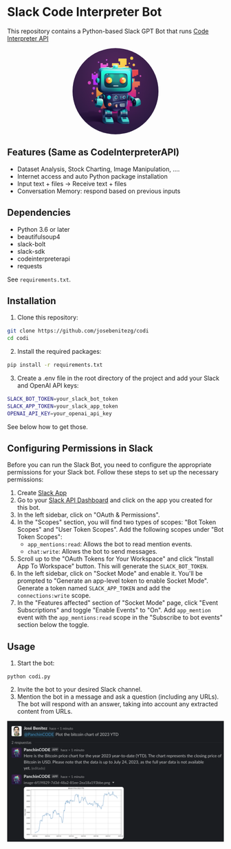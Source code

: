 # Slack Code Interpreter Bot
This repository contains a Python-based Slack GPT Bot that runs [Code Interpreter API](https://github.com/shroominic/codeinterpreter-api)

<p align="center" width="100%">
  <img src="./assets/codi.png" style="width: 200px; height:200px; display: block; margin: auto; border-radius: 50%;">
</p>

## Features (Same as CodeInterpreterAPI)
- Dataset Analysis, Stock Charting, Image Manipulation, ....
- Internet access and auto Python package installation
- Input text + files -> Receive text + files
- Conversation Memory: respond based on previous inputs 

## Dependencies
- Python 3.6 or later
- beautifulsoup4
- slack-bolt
- slack-sdk
- codeinterpreterapi
- requests

See `requirements.txt`.

## Installation
1. Clone this repository:

```bash
git clone https://github.com/josebenitezg/codi
cd codi
```
2. Install the required packages:

```bash
pip install -r requirements.txt
```
3. Create a .env file in the root directory of the project and add your Slack and OpenAI API keys:

```bash
SLACK_BOT_TOKEN=your_slack_bot_token
SLACK_APP_TOKEN=your_slack_app_token
OPENAI_API_KEY=your_openai_api_key
```
See below how to get those.


## Configuring Permissions in Slack
Before you can run the Slack Bot, you need to configure the appropriate permissions for your Slack bot. Follow these steps to set up the necessary permissions:

1. Create [Slack App](https://api.slack.com/authentication/basics)
2. Go to your [Slack API Dashboard](https://api.slack.com/apps) and click on the app you created for this bot.
3. In the left sidebar, click on "OAuth & Permissions".
4. In the "Scopes" section, you will find two types of scopes: "Bot Token Scopes" and "User Token Scopes". Add the following scopes under "Bot Token Scopes":
   - `app_mentions:read`: Allows the bot to read mention events.
   - `chat:write`: Allows the bot to send messages.
5. Scroll up to the "OAuth Tokens for Your Workspace" and click "Install App To Workspace" button. This will generate the `SLACK_BOT_TOKEN`.
6. In the left sidebar, click on "Socket Mode" and enable it. You'll be prompted to "Generate an app-level token to enable Socket Mode". Generate a token named `SLACK_APP_TOKEN` and add the `connections:write` scope.
7. In the "Features affected" section of "Socket Mode" page, click "Event Subscriptions" and toggle "Enable Events" to "On". Add `app_mention` event with the `app_mentions:read` scope in the "Subscribe to bot events" section below the toggle.

## Usage
1. Start the bot:

```
python codi.py
```
2. Invite the bot to your desired Slack channel.
3. Mention the bot in a message and ask a question (including any URLs). The bot will respond with an answer, taking into account any extracted content from URLs.

<p align="center" width="20%">
  <img src="./assets/demo_btc.png" style="display: block; margin: auto;">
</p>